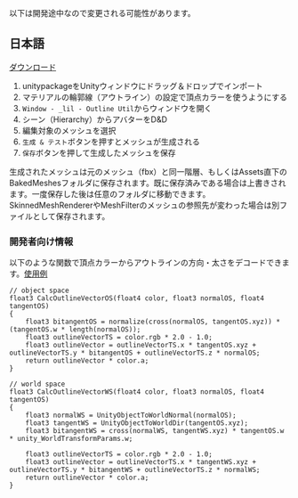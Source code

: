 以下は開発途中なので変更される可能性があります。

## 日本語
 
[ダウンロード](https://github.com/lilxyzw/lilOutlineUtil/releases)
1. unitypackageをUnityウィンドウにドラッグ＆ドロップでインポート
2. マテリアルの輪郭線（アウトライン）の設定で頂点カラーを使うようにする
3. `Window - _lil - Outline Util`からウィンドウを開く
4. シーン（Hierarchy）からアバターをD&D
5. 編集対象のメッシュを選択
6. `生成 & テスト`ボタンを押すとメッシュが生成される
7. `保存`ボタンを押して生成したメッシュを保存

生成されたメッシュは元のメッシュ（fbx）と同一階層、もしくはAssets直下のBakedMeshesフォルダに保存されます。既に保存済みである場合は上書きされます。一度保存した後は任意のフォルダに移動できます。SkinnedMeshRendererやMeshFilterのメッシュの参照先が変わった場合は別ファイルとして保存されます。

### 開発者向け情報
以下のような関数で頂点カラーからアウトラインの方向・太さをデコードできます。[使用例](https://github.com/lilxyzw/lilOutlineUtil/blob/master/Assets/Shaders/DecodeOutline.shader)

```HLSL
// object space
float3 CalcOutlineVectorOS(float4 color, float3 normalOS, float4 tangentOS)
{
    float3 bitangentOS = normalize(cross(normalOS, tangentOS.xyz)) * (tangentOS.w * length(normalOS));
    float3 outlineVectorTS = color.rgb * 2.0 - 1.0;
    float3 outlineVector = outlineVectorTS.x * tangentOS.xyz + outlineVectorTS.y * bitangentOS + outlineVectorTS.z * normalOS;
    return outlineVector * color.a;
}

// world space
float3 CalcOutlineVectorWS(float4 color, float3 normalOS, float4 tangentOS)
{
    float3 normalWS = UnityObjectToWorldNormal(normalOS);
    float3 tangentWS = UnityObjectToWorldDir(tangentOS.xyz);
    float3 bitangentWS = cross(normalWS, tangentWS.xyz) * tangentOS.w * unity_WorldTransformParams.w;

    float3 outlineVectorTS = color.rgb * 2.0 - 1.0;
    float3 outlineVector = outlineVectorTS.x * tangentWS.xyz + outlineVectorTS.y * bitangentWS + outlineVectorTS.z * normalWS;
    return outlineVector * color.a;
}
```